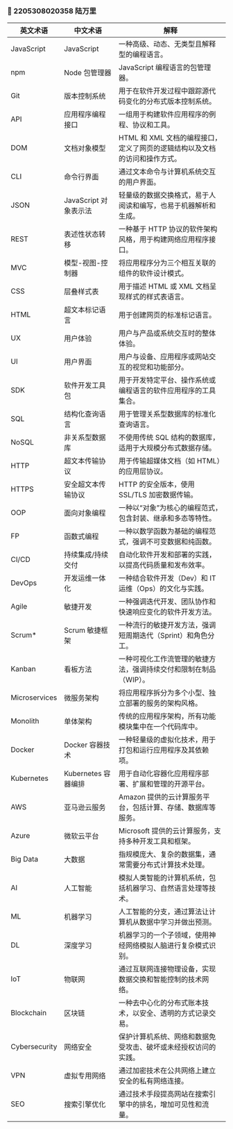### 👤 2205308020358 陆万里  
| **英文术语** | **中文术语** | **解释** |  
|--------------|--------------|----------|  
| JavaScript| JavaScript | 一种高级、动态、无类型且解释型的编程语言。 |  
| npm | Node 包管理器 | JavaScript 编程语言的包管理器。 |  
| Git | 版本控制系统 | 用于在软件开发过程中跟踪源代码变化的分布式版本控制系统。 |  
| API | 应用程序编程接口 | 一组用于构建软件应用程序的例程、协议和工具。 |  
| DOM | 文档对象模型 | HTML 和 XML 文档的编程接口，定义了网页的逻辑结构以及文档的访问和操作方式。 |  
| CLI | 命令行界面 | 通过文本命令与计算机系统交互的用户界面。 |  
| JSON | JavaScript 对象表示法 | 轻量级的数据交换格式，易于人阅读和编写，也易于机器解析和生成。 |  
| REST | 表述性状态转移 | 一种基于 HTTP 协议的软件架构风格，用于构建网络应用程序接口。 |  
| MVC | 模型-视图-控制器 | 将应用程序分为三个相互关联的组件的软件设计模式。 |  
| CSS| 层叠样式表 | 用于描述 HTML 或 XML 文档呈现样式的样式表语言。 |  
| HTML | 超文本标记语言 | 用于创建网页的标准标记语言。 |  
| UX | 用户体验 | 用户与产品或系统交互时的整体体验。 |  
| UI | 用户界面 | 用户与设备、应用程序或网站交互的视觉和功能部分。 |  
| SDK | 软件开发工具包 | 用于开发特定平台、操作系统或编程语言的软件应用程序的工具集合。 |  
| SQL | 结构化查询语言 | 用于管理关系型数据库的标准化查询语言。 |  
| NoSQL | 非关系型数据库 | 不使用传统 SQL 结构的数据库，适用于大规模分布式数据存储。 |  
| HTTP | 超文本传输协议 | 用于传输超媒体文档（如 HTML）的应用层协议。 |  
| HTTPS | 安全超文本传输协议 | HTTP 的安全版本，使用 SSL/TLS 加密数据传输。 |  
| OOP | 面向对象编程 | 一种以“对象”为核心的编程范式，包含封装、继承和多态等特性。 |  
| FP | 函数式编程 | 一种以数学函数为基础的编程范式，强调不可变数据和纯函数。 |  
| CI/CD| 持续集成/持续交付 | 自动化软件开发和部署的实践，以提高代码质量和发布效率。 |  
| DevOps | 开发运维一体化 | 一种结合软件开发（Dev）和 IT 运维（Ops）的文化与实践。 |  
| Agile | 敏捷开发 | 一种强调迭代开发、团队协作和快速响应变化的软件开发方法。 |  
| Scrum*| Scrum 敏捷框架 | 一种流行的敏捷开发方法，强调短周期迭代（Sprint）和角色分工。 |  
| Kanban| 看板方法 | 一种可视化工作流管理的敏捷方法，强调持续交付和限制在制品（WIP）。 |  
| Microservices | 微服务架构 | 将应用程序拆分为多个小型、独立部署的服务的架构风格。 |  
| Monolith | 单体架构 | 传统的应用程序架构，所有功能模块集中在一个代码库中。 |  
| Docker | Docker 容器技术 | 一种轻量级的虚拟化技术，用于打包和运行应用程序及其依赖项。 |  
| Kubernetes | Kubernetes 容器编排 | 用于自动化容器化应用程序部署、扩展和管理的开源平台。 |  
| AWS | 亚马逊云服务 | Amazon 提供的云计算服务平台，包括计算、存储、数据库等服务。 |  
| Azure | 微软云平台 | Microsoft 提供的云计算服务，支持多种开发工具和框架。 |  
| Big Data | 大数据 | 指规模庞大、复杂的数据集，通常需要分布式计算技术处理。 |  
| AI | 人工智能 | 模拟人类智能的计算机系统，包括机器学习、自然语言处理等技术。 |  
| ML | 机器学习 | 人工智能的分支，通过算法让计算机从数据中学习并做出预测。 |  
| DL | 深度学习 | 机器学习的一个子领域，使用神经网络模拟人脑进行复杂模式识别。 |  
| IoT | 物联网 | 通过互联网连接物理设备，实现数据交换和智能控制的技术网络。 |  
| Blockchain | 区块链 | 一种去中心化的分布式账本技术，以安全、透明的方式记录交易。 |  
| Cybersecurity | 网络安全 | 保护计算机系统、网络和数据免受攻击、破坏或未经授权访问的实践。 |  
| VPN| 虚拟专用网络 | 通过加密技术在公共网络上建立安全的私有网络连接。 |  
| SEO| 搜索引擎优化 | 通过技术手段提高网站在搜索引擎中的排名，增加可见性和流量。 |  

